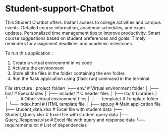# Student-support-Chatbot

This Student Chatbot offers:
Instant access to college activities and campus events.
Detailed course information, academic schedules, and exam updates.
Personalized time management tips to improve productivity.
Smart course suggestions based on student preferences and goals.
Timely reminders for assignment deadlines and academic milestones.

To run this application :
1) Create a virtual environmrnt in vs code
2) Activate the environment
3) Store all the files in the folder containing the env folder.
4) Run the flask application using (flask run) command in the terminal.
   
File structure : 
project_folder/
├── env/                      # Virtual environment folder
│   ├── bin/                  # Executables
│   ├── include/              # C header files
│   ├── lib/                  # Libraries
│   └── ...                   # Other virtual environment files
│
├── template/                 # Template folder
│   └── index.html            # HTML template file
│
├── app.py                    # Main application file
├── student_data.xlsx         # Excel file with student data
├── Student_Query.xlsx        # Excel file with student query data
├── Query_Response.xlsx       # Excel file with query and response data
└── requirements.txt          # List of dependencies
